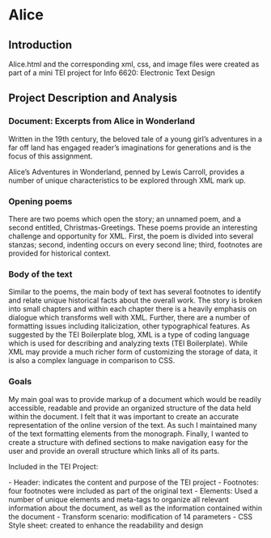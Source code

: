 Alice
=====

<h2>Introduction</h2>

Alice.html and the corresponding xml, css, and image files were created as part of a mini TEI project for Info 6620: Electronic Text Design

<h2>Project Description and Analysis</h2>
<h3>Document: Excerpts from Alice in Wonderland</h3>


Written in the 19th century, the beloved tale of a young girl’s adventures in a far off land has engaged reader’s imaginations for generations and is the focus of this assignment. 

Alice’s Adventures in Wonderland, penned by Lewis Carroll, provides a number of unique characteristics to be explored through XML mark up. 

<h3>Opening poems</h3>
There are two poems which open the story; an unnamed poem, and a second entitled, Christmas-Greetings. These poems provide an interesting challenge and opportunity for XML. First, the poem is divided into several stanzas; second, indenting occurs on every second line; third, footnotes are provided for historical context. 

<h3>Body of the text</h3>
Similar to the poems, the main body of text has several footnotes to identify and relate unique historical facts about the overall work. The story is broken into small chapters and within each chapter there is a heavily emphasis on dialogue which transforms well with XML. Further, there are a number of formatting issues including italicization, other typographical features. 
As suggested by the TEI Boilerplate blog, XML is a type of coding language which is used for describing and analyzing texts (TEI Boilerplate). While XML may provide a much richer form of customizing the storage of data, it is also a complex language in comparison to CSS. 

<h3>Goals</h3>
My main goal was to provide markup of a document which would be readily accessible, readable and provide an organized structure of the data held within the document. 
I felt that it was important to create an accurate representation of the online version of the text. As such I maintained many of the text formatting elements from the monograph. 
Finally, I wanted to create a structure with defined sections to make navigation easy for the user and provide an overall structure which links all of its parts. 

<p>Included in the TEI Project:</p>
-	Header: indicates the content and purpose of the TEI project
-	Footnotes: four footnotes were included as part of the original text
-	Elements: Used a number of unique elements and meta-tags to organize all relevant information about the document, as well as the information contained within the document
-	Transform scenario: modification of 14 parameters
-	CSS Style sheet: created to enhance the readability and design

